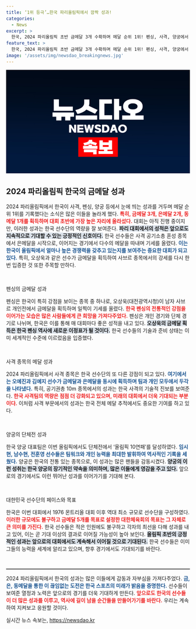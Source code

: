 ```yaml
---
title: ‘1위 등극’…한국 파리올림픽에서 깜짝 성과!
categories:
  - News
excerpt: >
  한국, 2024 파리올림픽 초반 금메달 3개 수확하며 메달 순위 1위! 펜싱, 사격, 양궁에서 대박을 터뜨린 한국 대표팀이 역대 최소 규모 선수단에도 불구하고 기대 이상의 성적을 거두고 있다. 클릭하여 더 자세한 소식을 확인하세요!
feature_text: >
  한국, 2024 파리올림픽 초반 금메달 3개 수확하며 메달 순위 1위! 펜싱, 사격, 양궁에서 대박을 터뜨린 한국 대표팀이 역대 최소 규모 선수단에도 불구하고 기대 이상의 성적을 거두고 있다. 클릭하여 더 자세한 소식을 확인하세요!
image: '/assets/img/newsdao_breakingnews.jpg'
---
```


<p><img src="/assets/img/newsdao_breakingnews.jpg" alt="cryptoinkorea 속보" /></p>

<h2 data-ke-size="size26">2024 파리올림픽 한국의 금메달 성과</h2>

<p data-ke-size="size16">2024 파리올림픽에서 한국이 사격, 펜싱, 양궁 등에서 눈에 띄는 성과를 거두며 메달 순위 1위를 기록했다는 소식은 많은 이들을 놀라게 했다. <b><span style="color: #ee2323;">특히, 금메달 3개, 은메달 2개, 동메달 1개를 획득하며 대회 초반에 가장 높은 자리에 올라섰다.</span></b> 대회는 아직 진행 중이지만, 이러한 성과는 한국 선수단의 역량을 잘 보여준다. <b><span style="background-color: #21538527;">파리 대회에서의 성적은 앞으로도 지속적으로 기대할 수 있는 긍정적인 신호이다.</span></b> 한국 선수들은 사격 공기소총 혼성 종목에서 은메달을 시작으로, 이어지는 경기에서 다수의 메달을 따내며 기세를 올렸다. <b><span style="color: #1a5490;">이는 한국이 올림픽에서 얼마나 높은 경쟁력을 갖추고 있는지를 보여주는 중요한 대회가 되고 있다.</span></b> 특히, 오상욱과 같은 선수가 금메달을 획득하여 사브르 종목에서의 강세를 다시 한번 입증한 것 또한 주목할 만하다.</p>

<p data-ke-size="size16">&nbsp;</p>

<p>펜싱의 금메달 성과</p>

<p data-ke-size="size16">펜싱은 한국이 특히 강점을 보이는 종목 중 하나로, 오상욱(대전광역시청)이 남자 사브르 개인전에서 금메달을 획득하며 일찍이 기세를 올렸다. <b><span style="color: #ee2323;">한국 펜싱의 전통적인 강점을 이어가는 모습은 많은 사람들에게 큰 희망을 가져다주었다.</span></b> 펜싱은 개인 경기와 단체 경기로 나뉘며, 한국은 이를 통해 매 대회마다 좋은 성적을 내고 있다. <b><span style="background-color: #21538527;">오상욱의 금메달 획득은 한국 펜싱 역사에 새로운 이정표가 될 것이다.</span></b> 한국 선수들의 기술과 준비 상태는 이미 세계적인 수준에 이르렀음을 입증했다.</p>

<p data-ke-size="size16">&nbsp;</p>

<p>사격 종목의 메달 성과</p>

<p data-ke-size="size16">2024 파리올림픽에서 사격 종목은 한국 선수단의 또 다른 강점이 되고 있다. <b><span style="color: #1a5490;">여기에서는 오예진과 김예지 선수가 금메달과 은메달을 동시에 획득하며 팀과 개인 모두에서 두각을 나타냈다.</span></b> 특히, 공기권총 10m 종목에서의 성과는 한국 사격의 기술적 진보를 보여준다. <b><span style="color: #ee2323;">한국 사격팀의 역량은 점점 더 강화되고 있으며, 미래의 대회에서 더욱 기대되는 부분이다.</span></b> 이처럼 사격 부문에서의 성과는 한국 전체 메달 추적에서도 중요한 기여를 하고 있다.</p>

<p data-ke-size="size16">&nbsp;</p>

<p>양궁의 단체전 성과</p>

<p data-ke-size="size16">한국 양궁 대표팀은 이번 올림픽에서도 단체전에서 ‘올림픽 10연패’를 달성하였다. <b><span style="color: #1a5490;">임시현, 남수현, 전훈영 선수들은 팀워크와 개인 능력을 최대한 발휘하여 역사적인 기록을 세웠다.</span></b> 양궁은 한국의 전통 있는 종목으로, 이 성과는 많은 팬들을 감동시켰다. <b><span style="background-color: #21538527;">양궁의 이런 성취는 한국 양궁의 장기적인 약속을 의미하며, 많은 이들에게 영감을 주고 있다.</span></b> 앞으로의 경기에서도 이런 뛰어난 성과를 이어가기를 기대해 본다.</p>

<p data-ke-size="size16">&nbsp;</p>

<p>대한민국 선수단의 페이스와 목표</p>

<p data-ke-size="size16">한국은 이번 대회에서 1976 몬트리올 대회 이후 역대 최소 규모로 선수단을 구성하였다. <b><span style="color: #ee2323;">이러한 규모에도 불구하고 금메달 5개를 목표로 설정한 대한체육회의 목표는 그 자체로 큰 의미를 가진다.</span></b> 한국 선수들은 적은 인원에도 불구하고 각자의 최선을 다해 성과를 내고 있어, 이는 곧 기대 이상의 결과로 이어질 가능성이 높아 보인다. <b><span style="background-color: #21538527;">올림픽 초반의 긍정적인 성과는 앞으로의 대회에서도 계속해서 이어질 것으로 기대된다.</span></b> 한국 선수들은 이미 그들의 능력을 세계에 알리고 있으며, 향후 경기에서도 기대되기를 바란다.</p>

<p data-ke-size="size16">&nbsp;</p>

<hr style="height:2px; border:none; background-color:#333;"/>

<p data-ke-size="size16">2024 파리올림픽에서 한국의 성과는 많은 이들에게 감동과 자부심을 가져다주었다. <b><span style="color: #1a5490;">금, 은, 동메달을 통한 이 끊임없는 도전은 한국 스포츠의 미래가 밝음을 증명한다.</span></b> 선수들이 보여준 열정과 노력은 앞으로의 경기를 더욱 기대하게 만든다. <b><span style="color: #ee2323;">앞으로도 한국의 선수들이 더 많은 성과를 이루고, 역사에 길이 남을 순간들을 만들어가기를 바란다.</span></b> 우리는 계속하여 지켜보고 응원할 것이다.</p>
실시간 뉴스 속보는, <a href="https://newsdao.kr" rel="dofollow">https://newsdao.kr</a>


